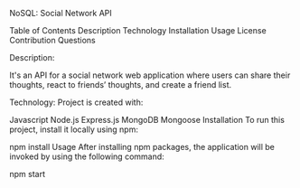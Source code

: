 NoSQL: Social Network API

Table of Contents
Description
Technology
Installation
Usage
License
Contribution
Questions

Description:

It's an API for a social network web application where users can share their thoughts, react to friends’ thoughts, and create a friend list.

Technology:
Project is created with:

Javascript
Node.js
Express.js
MongoDB
Mongoose
Installation
To run this project, install it locally using npm:

npm install
Usage
After installing npm packages, the application will be invoked by using the following command:

npm start